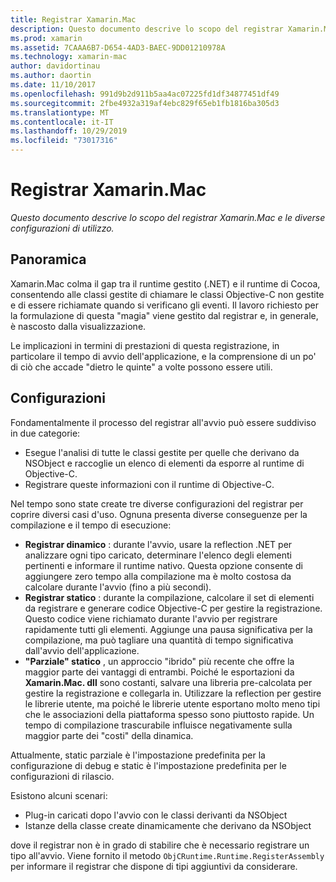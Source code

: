 ```yaml
---
title: Registrar Xamarin.Mac
description: Questo documento descrive lo scopo del registrar Xamarin.Mac e le relative configurazioni di utilizzo dinamiche, statiche e parziali (ibride).
ms.prod: xamarin
ms.assetid: 7CAAA6B7-D654-4AD3-BAEC-9DD01210978A
ms.technology: xamarin-mac
author: davidortinau
ms.author: daortin
ms.date: 11/10/2017
ms.openlocfilehash: 991d9b2d911b5aa4ac07225fd1df34877451df49
ms.sourcegitcommit: 2fbe4932a319af4ebc829f65eb1fb1816ba305d3
ms.translationtype: MT
ms.contentlocale: it-IT
ms.lasthandoff: 10/29/2019
ms.locfileid: "73017316"
---
```

# <a name="xamarinmac-registrar"></a>Registrar Xamarin.Mac

_Questo documento descrive lo scopo del registrar Xamarin.Mac e le diverse configurazioni di utilizzo._

## <a name="overview"></a>Panoramica

Xamarin.Mac colma il gap tra il runtime gestito (.NET) e il runtime di Cocoa, consentendo alle classi gestite di chiamare le classi Objective-C non gestite e di essere richiamate quando si verificano gli eventi. Il lavoro richiesto per la formulazione di questa "magia" viene gestito dal registrar e, in generale, è nascosto dalla visualizzazione.

Le implicazioni in termini di prestazioni di questa registrazione, in particolare il tempo di avvio dell'applicazione, e la comprensione di un po' di ciò che accade "dietro le quinte" a volte possono essere utili.

## <a name="configurations"></a>Configurazioni

Fondamentalmente il processo del registrar all'avvio può essere suddiviso in due categorie:

- Esegue l'analisi di tutte le classi gestite per quelle che derivano da NSObject e raccoglie un elenco di elementi da esporre al runtime di Objective-C.
- Registrare queste informazioni con il runtime di Objective-C.

Nel tempo sono state create tre diverse configurazioni del registrar per coprire diversi casi d'uso. Ognuna presenta diverse conseguenze per la compilazione e il tempo di esecuzione:

- **Registrar dinamico** : durante l'avvio, usare la reflection .NET per analizzare ogni tipo caricato, determinare l'elenco degli elementi pertinenti e informare il runtime nativo. Questa opzione consente di aggiungere zero tempo alla compilazione ma è molto costosa da calcolare durante l'avvio (fino a più secondi).
- **Registrar statico** : durante la compilazione, calcolare il set di elementi da registrare e generare codice Objective-C per gestire la registrazione. Questo codice viene richiamato durante l'avvio per registrare rapidamente tutti gli elementi. Aggiunge una pausa significativa per la compilazione, ma può tagliare una quantità di tempo significativa dall'avvio dell'applicazione.
- **"Parziale" statico** , un approccio "ibrido" più recente che offre la maggior parte dei vantaggi di entrambi. Poiché le esportazioni da **Xamarin.Mac. dll** sono costanti, salvare una libreria pre-calcolata per gestire la registrazione e collegarla in. Utilizzare la reflection per gestire le librerie utente, ma poiché le librerie utente esportano molto meno tipi che le associazioni della piattaforma spesso sono piuttosto rapide. Un tempo di compilazione trascurabile influisce negativamente sulla maggior parte dei "costi" della dinamica.

Attualmente, static parziale è l'impostazione predefinita per la configurazione di debug e static è l'impostazione predefinita per le configurazioni di rilascio.

Esistono alcuni scenari:

- Plug-in caricati dopo l'avvio con le classi derivanti da NSObject
- Istanze della classe create dinamicamente che derivano da NSObject

dove il registrar non è in grado di stabilire che è necessario registrare un tipo all'avvio. Viene fornito il metodo `ObjCRuntime.Runtime.RegisterAssembly` per informare il registrar che dispone di tipi aggiuntivi da considerare.
